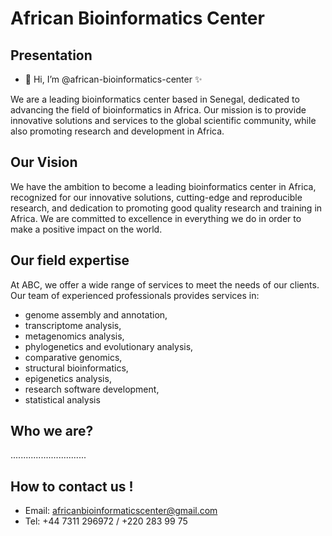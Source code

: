 # African Bioinformatics Center

## Presentation
- 👋 Hi, I’m @african-bioinformatics-center ✨

We are a leading bioinformatics center based in Senegal, dedicated to advancing the field of bioinformatics in Africa. Our mission is to provide innovative solutions and services to the global scientific community, while also promoting research and development in Africa.

## Our Vision 

We have the ambition to become a leading bioinformatics center in Africa, recognized for our innovative solutions, cutting-edge and reproducible research, and dedication to promoting good quality research and training in Africa. We are committed to excellence in everything we do in order to make a positive impact on the world.

## Our field expertise 

At ABC, we offer a wide range of services to meet the needs of our clients. Our team of experienced professionals provides services in:

* genome assembly and annotation, 
* transcriptome analysis, 
* metagenomics analysis, 
* phylogenetics and evolutionary analysis, 
* comparative genomics, 
* structural bioinformatics, 
* epigenetics analysis,
* research software development, 
* statistical analysis

## Who we are?

..............................

## How to contact us ! 

  * Email: africanbioinformaticscenter@gmail.com
  * Tel: +44 7311 296972 / +220 283 99 75 



